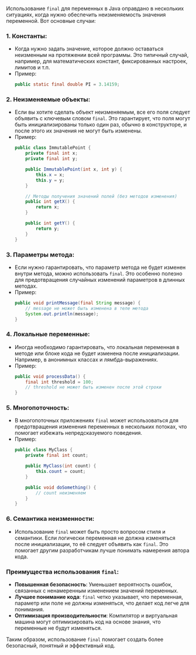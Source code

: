 Использование `final` для переменных в Java оправдано в нескольких ситуациях, когда нужно обеспечить неизменяемость значения переменной. Вот основные случаи:

### 1. **Константы**:
   - Когда нужно задать значение, которое должно оставаться неизменным на протяжении всей программы. Это типичный случай, например, для математических констант, фиксированных настроек, лимитов и т.п.
   - Пример:
     ```java
     public static final double PI = 3.14159;
     ```

### 2. **Неизменяемые объекты**:
   - Если вы хотите сделать объект неизменяемым, все его поля следует объявить с ключевым словом `final`. Это гарантирует, что поля могут быть инициализированы только один раз, обычно в конструкторе, и после этого их значения не могут быть изменены.
   - Пример:
     ```java
     public class ImmutablePoint {
         private final int x;
         private final int y;

         public ImmutablePoint(int x, int y) {
             this.x = x;
             this.y = y;
         }

         // Методы получения значений полей (без методов изменения)
         public int getX() {
             return x;
         }

         public int getY() {
             return y;
         }
     }
     ```

### 3. **Параметры метода**:
   - Если нужно гарантировать, что параметр метода не будет изменен внутри метода, можно использовать `final`. Это особенно полезно для предотвращения случайных изменений параметров в длинных методах.
   - Пример:
     ```java
     public void printMessage(final String message) {
         // message не может быть изменена в теле метода
         System.out.println(message);
     }
     ```

### 4. **Локальные переменные**:
   - Иногда необходимо гарантировать, что локальная переменная в методе или блоке кода не будет изменена после инициализации. Например, в анонимных классах и лямбда-выражениях.
   - Пример:
     ```java
     public void processData() {
         final int threshold = 100;
         // threshold не может быть изменен после этой строки
     }
     ```

### 5. **Многопоточность**:
   - В многопоточных приложениях `final` может использоваться для предотвращения изменения переменных в нескольких потоках, что помогает избежать непредсказуемого поведения.
   - Пример:
     ```java
     public class MyClass {
         private final int count;

         public MyClass(int count) {
             this.count = count;
         }

         public void doSomething() {
             // count неизменяем
         }
     }
     ```

### 6. **Семантика неизменности**:
   - Использование `final` может быть просто вопросом стиля и семантики. Если логически переменная не должна изменяться после инициализации, то её следует объявить как `final`. Это помогает другим разработчикам лучше понимать намерения автора кода.

### Преимущества использования `final`:
- **Повышенная безопасность**: Уменьшает вероятность ошибок, связанных с ненамеренным изменением значений переменных.
- **Лучшее понимание кода**: `final` четко указывает, что переменная, параметр или поле не должны изменяться, что делает код легче для понимания.
- **Оптимизация производительности**: Компилятор и виртуальная машина могут оптимизировать код на основе знания, что переменные не будут изменяться.

Таким образом, использование `final` помогает создать более безопасный, понятный и эффективный код.